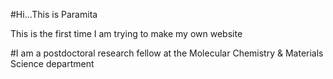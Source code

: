 #Hi...This is Paramita

This is the first time I am trying to make my own website

#I am a postdoctoral research fellow at the Molecular Chemistry & Materials Science department



